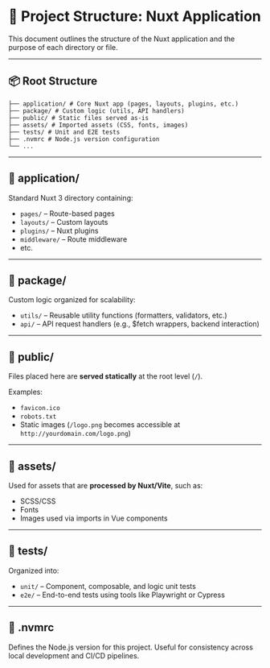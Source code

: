 # 📁 Project Structure: Nuxt Application

This document outlines the structure of the Nuxt application and the purpose of each directory or file.

---

## 📦 Root Structure
```
├── application/ # Core Nuxt app (pages, layouts, plugins, etc.)
├── package/ # Custom logic (utils, API handlers)
├── public/ # Static files served as-is
├── assets/ # Imported assets (CSS, fonts, images)
├── tests/ # Unit and E2E tests
├── .nvmrc # Node.js version configuration
└── ...

```
---

## 📂 application/

Standard Nuxt 3 directory containing:
- `pages/` – Route-based pages
- `layouts/` – Custom layouts
- `plugins/` – Nuxt plugins
- `middleware/` – Route middleware
- etc.

---

## 📂 package/

Custom logic organized for scalability:

- `utils/` – Reusable utility functions (formatters, validators, etc.)
- `api/` – API request handlers (e.g., $fetch wrappers, backend interaction)

---

## 📂 public/

Files placed here are **served statically** at the root level (`/`).

Examples:
- `favicon.ico`
- `robots.txt`
- Static images (`/logo.png` becomes accessible at `http://yourdomain.com/logo.png`)

---

## 📂 assets/

Used for assets that are **processed by Nuxt/Vite**, such as:
- SCSS/CSS
- Fonts
- Images used via imports in Vue components

---

## 📂 tests/

Organized into:

- `unit/` – Component, composable, and logic unit tests
- `e2e/` – End-to-end tests using tools like Playwright or Cypress

---

## 📄 .nvmrc

Defines the Node.js version for this project. Useful for consistency across local development and CI/CD pipelines.


